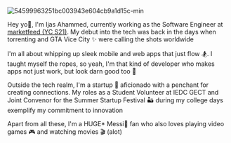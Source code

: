 
<!--![arcade](https://github.com/ijuice-20/ijuice-20/assets/68854082/1d451352-b333-42b3-9f29-b85884b51ef9)
![pixel-jeff-blade-runner-v2](https://github.com/ijuice-20/ijuice-20/assets/68854082/a2c4605c-452e-485d-90fd-d948e4816ad6)-->
![54599963251bc003943e604cb9a1d15c-min](https://github.com/ijuice-20/ijuice-20/assets/68854082/9cee58d7-997a-4b57-9da7-b06d982aa0c2)



Hey yo🤘, I'm Ijas Ahammed, currently working as the Software Engineer at [marketfeed (YC S21)](https://www.marketfeed.com/).
My debut into the tech was back in the days when torrenting and GTA Vice City ✨ were calling the shots worldwide 

I'm all about whipping up sleek mobile and web apps that just flow 🏂. I taught myself the ropes, so yeah, I'm that kind of developer who makes apps not just work, but look darn good too 🎯

Outside the tech realm, I'm a startup 🪫 aficionado with a penchant for creating connections. My roles as a Student Volunteer at IEDC GECT and Joint Convenor for the Summer Startup Festival 🏜️ during my college days exemplify my commitment to innovation

Apart from all these, I'm a HUGE* Messi🐐 fan who also loves playing video games 🎮 and watching movies 🎬 (alot)

<!--So, let's connect, collaborate, and create wonders. Whether it's building beautiful apps, discussing the latest match, or dissecting the nuances of UI design, I'm here, ready to engage 🍻-->
